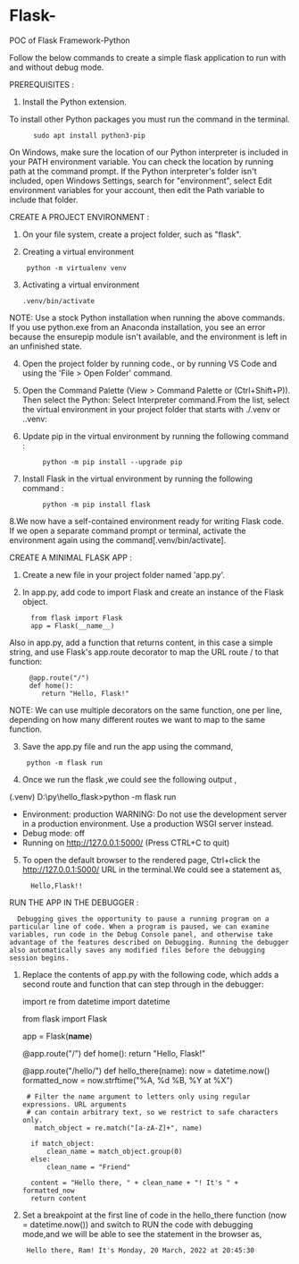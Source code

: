 # Flask-
POC of Flask Framework-Python

Follow the below commands to create a simple flask application to run with and without debug mode.

PREREQUISITES :

1. Install the Python extension.

 To install other Python packages you must run the command in the terminal.
 
          sudo apt install python3-pip
          
 
On Windows, make sure the location of our Python interpreter is included in your PATH environment variable. You can check the location by running path at the command prompt. 
If the Python interpreter's folder isn't included, open Windows Settings, search for "environment", select Edit environment variables for your account, then edit the Path variable to include that folder.

CREATE A PROJECT ENVIRONMENT :

1. On your file system, create a project folder, such as "flask".
2. Creating a virtual environment 
 
        python -m virtualenv venv
        
3. Activating a virtual environment  

       .venv/bin/activate
       
NOTE: Use a stock Python installation when running the above commands. If you use python.exe from an Anaconda installation, you see an error because the ensurepip module isn't available, and the environment is left in an unfinished state.

4. Open the project folder by running code., or by running VS Code and using the 'File > Open Folder' command.
   
5. Open the Command Palette (View > Command Palette or (Ctrl+Shift+P)). Then select the Python: Select Interpreter command.From the list, select the virtual environment in your project folder that starts with ./.venv or .\.venv:

6. Update pip in the virtual environment by running the following command :

            python -m pip install --upgrade pip

7. Install Flask in the virtual environment by running the following command :

            python -m pip install flask

8.We now have a self-contained environment ready for writing Flask code. If we open a separate command prompt or terminal, activate the environment again using the command[.venv/bin/activate].

CREATE A MINIMAL FLASK APP :

1. Create a new file in your project folder named 'app.py'.
2. In app.py, add code to import Flask and create an instance of the Flask object.

         from flask import Flask
         app = Flask(__name__)
         
Also in app.py, add a function that returns content, in this case a simple string, and use Flask's app.route decorator to map the URL route / to that function:

         @app.route("/")
         def home():
            return "Hello, Flask!"
            
NOTE: We can use multiple decorators on the same function, one per line, depending on how many different routes we want to map to the same function.

3. Save the app.py file and run the app using the command,

        python -m flask run
        
4. Once we run the flask ,we could see the following output ,

(.venv) D:\py\\hello_flask>python -m flask run
 * Environment: production
   WARNING: Do not use the development server in a production environment.
   Use a production WSGI server instead.
 * Debug mode: off
 * Running on http://127.0.0.1:5000/ (Press CTRL+C to quit)

5. To open the default browser to the rendered page, Ctrl+click the http://127.0.0.1:5000/ URL in the terminal.We could see a statement as,
  
         Hello,Flask!!
         
 RUN THE APP IN THE DEBUGGER :
 
      Debugging gives the opportunity to pause a running program on a particular line of code. When a program is paused, we can examine variables, run code in the Debug Console panel, and otherwise take advantage of the features described on Debugging. Running the debugger also automatically saves any modified files before the debugging session begins.

1. Replace the contents of app.py with the following code, which adds a second route and function that can step through in the debugger:

    import re
     from datetime import datetime

     from flask import Flask
   
     app = Flask(__name__)


     @app.route("/")
     def home():
        return "Hello, Flask!"


     @app.route("/hello/<name>")
     def hello_there(name):
         now = datetime.now()
         formatted_now = now.strftime("%A, %d %B, %Y at %X")

        # Filter the name argument to letters only using regular expressions. URL arguments
        # can contain arbitrary text, so we restrict to safe characters only.
          match_object = re.match("[a-zA-Z]+", name)
 
         if match_object:
             clean_name = match_object.group(0)
         else:
             clean_name = "Friend"

         content = "Hello there, " + clean_name + "! It's " + formatted_now
         return content
	

2. Set a breakpoint at the first line of code in the hello_there function (now = datetime.now()) and switch to RUN the code with debugging mode,and we will be able to see the statement in the browser as,

        Hello there, Ram! It's Monday, 20 March, 2022 at 20:45:30
        













 
